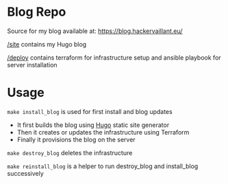 # Blog Repo
Source for my blog available at: https://blog.hackervaillant.eu/

[/site]() contains my Hugo blog

[/deploy]() contains terraform for infrastructure setup and ansible playbook for server installation

# Usage
`make install_blog` is used for first install and blog updates

- It first builds the blog using [Hugo](https://gohugo.io/) static site generator
- Then it creates or updates the infrastructure using Terraform
- Finally it provisions the blog on the server

`make destroy_blog` deletes the infrastructure

`make reinstall_blog` is a helper to run destroy_blog and install_blog successively

